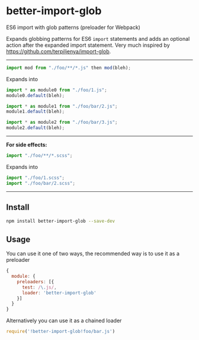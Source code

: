 # better-import-glob
ES6 import with glob patterns (preloader for Webpack)

Expands globbing patterns for ES6 `import` statements and adds an optional action after the expanded import statement.
Very much inspired by https://github.com/terpiljenya/import-glob.

---
```js
import mod from "./foo/**/*.js" then mod(bleh);
```
Expands into
```js
import * as module0 from "./foo/1.js";
module0.default(bleh);

import * as module1 from "./foo/bar/2.js";
module1.default(bleh);

import * as module2 from "./foo/bar/3.js";
module2.default(bleh);

```
---
__For side effects:__

```js
import "./foo/**/*.scss";
```
Expands into
```js
import "./foo/1.scss";
import "./foo/bar/2.scss";
```
---

## Install
```sh
npm install better-import-glob --save-dev
```

## Usage
You can use it one of two ways, the recommended way is to use it as a preloader

```js
{
  module: {
    preloaders: [{
      test: /\.js/,
      loader: 'better-import-glob'
    }]
  }
}
```

Alternatively you can use it as a chained loader
```js
require('!better-import-glob!foo/bar.js')
```
